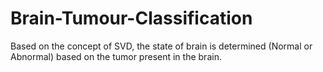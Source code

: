 # Brain-Tumour-Classification
Based on the concept of SVD, the state of brain is determined (Normal or Abnormal) based on the tumor present in the brain.
